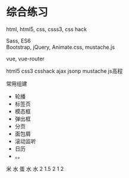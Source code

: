# 综合练习

html, html5, css, csss3, css hack


Sass, ES6  
Bootstrap, jQuery, Animate.css, mustache.js

vue, vue-router

html5 css3 csshack ajax jsonp mustache  js高程


常用组建

- 轮播
- 标签页
- 模态框
- 弹出框
- 分页
- 面包屑
- 滚动监听
- 日历
- 。。

米   水   蛋   水   水
2    1.5  2    1    2
